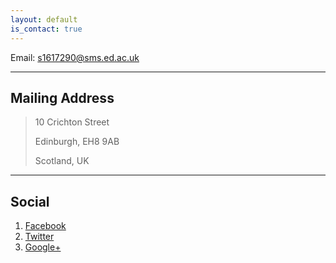 ```yaml
---
layout: default
is_contact: true
---
```


Email: [s1617290@sms.ed.ac.uk](mailto:s1617290@sms.ed.ac.uk)

---

## Mailing Address

> 10 Crichton Street
>
> Edinburgh, EH8 9AB
>
> Scotland, UK
> 
---

## Social

1. [Facebook](#)
2. [Twitter](#)
3. [Google+](#)
